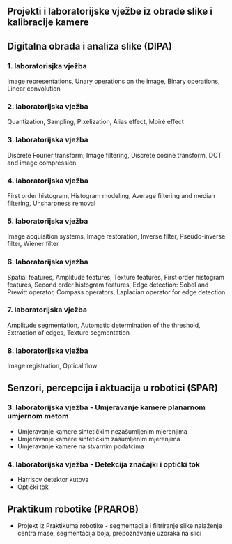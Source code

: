 ## Projekti i laboratorijske vježbe iz obrade slike i kalibracije kamere

## Digitalna obrada i analiza slike (DIPA)

### 1. laboratorisjka vježba

Image representations, Unary operations on the image, Binary operations, Linear convolution

### 2. laboratorijska vježba

Quantization, Sampling, Pixelization, Alias effect, Moiré effect

### 3. laboratorijska vježba

Discrete Fourier transform, Image filtering, Discrete cosine transform, DCT and image compression

### 4. laboratorijska vježba

First order histogram, Histogram modeling, Average filtering and median filtering, Unsharpness removal

### 5. laboratorijska vježba

Image acquisition systems, Image restoration,  Inverse filter, Pseudo-inverse filter, Wiener filter

### 6. laboratorijska vježba

Spatial features, Amplitude features, Texture features,  First order histogram features, Second order histogram features, Edge detection: Sobel and Prewitt operator, Compass operators, Laplacian operator for edge detection

### 7. laboratorijska vježba

Amplitude segmentation, Automatic determination of the threshold, Extraction of edges, Texture segmentation

### 8. laboratorijska vježba

Image registration, Optical flow

## Senzori, percepcija i aktuacija u robotici (SPAR)

### 3. laboratorijska vježba - Umjeravanje kamere planarnom umjernom metom

* Umjeravanje kamere sintetičkim nezašumljenim mjerenjima
* Umjeravanje kamere sintetičkim zašumljenim mjerenjima
* Umjeravanje kamere na stvarnim podatcima

### 4. laboratorijska vježba - Detekcija značajki i optički tok

* Harrisov detektor kutova
* Optički tok

## Praktikum robotike (PRAROB)

* Projekt iz Praktikuma robotike - segmentacija i filtriranje slike nalaženje centra mase, segmentacija boja, prepoznavanje uzoraka na slici
